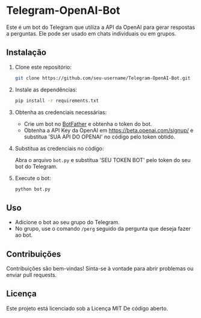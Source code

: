 # Telegram-OpenAI-Bot

Este é um bot do Telegram que utiliza a API da OpenAI para gerar respostas a perguntas. Ele pode ser usado em chats individuais ou em grupos.

## Instalação

1. Clone este repositório:

   ```bash
   git clone https://github.com/seu-username/Telegram-OpenAI-Bot.git
   ```

2. Instale as dependências:

   ```bash
   pip install -r requirements.txt
   ```

3. Obtenha as credenciais necessárias:

   - Crie um bot no [BotFather](https://core.telegram.org/bots#botfather) e obtenha o token do bot.
   - Obtenha a API Key da OpenAI em https://beta.openai.com/signup/ e substitua 'SUA API DO OPENAI' no código pelo token obtido.

4. Substitua as credenciais no código:

   Abra o arquivo `bot.py` e substitua 'SEU TOKEN BOT' pelo token do seu bot do Telegram.

5. Execute o bot:

   ```bash
   python bot.py
   ```

## Uso

- Adicione o bot ao seu grupo do Telegram.
- No grupo, use o comando `/perg` seguido da pergunta que deseja fazer ao bot.

## Contribuições

Contribuições são bem-vindas! Sinta-se à vontade para abrir problemas ou enviar pull requests.

## Licença

Este projeto está licenciado sob a Licença MIT De código aberto.
